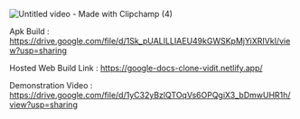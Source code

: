 ![Untitled video - Made with Clipchamp (4)](https://github.com/user-attachments/assets/947c9bee-37f4-410f-ae2f-6681a5980fe9)

Apk Build : https://drive.google.com/file/d/1Sk_pUALILLIAEU49kGWSKpMjYiXRIVkI/view?usp=sharing


Hosted Web Build Link : https://google-docs-clone-vidit.netlify.app/


Demonstration Video : https://drive.google.com/file/d/1yC32yBzlQTOqVs6OPQgiX3_bDmwUHR1h/view?usp=sharing
